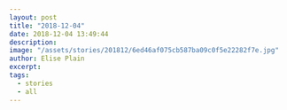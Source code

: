 ```yaml
---
layout: post
title: "2018-12-04"
date: 2018-12-04 13:49:44
description: 
image: "/assets/stories/201812/6ed46af075cb587ba09c0f5e22282f7e.jpg"
author: Elise Plain
excerpt: 
tags: 
  - stories
  - all
---
```



<p></p>
